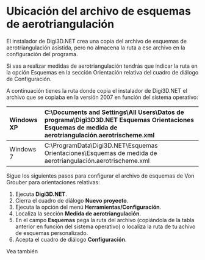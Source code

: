 # Ubicación del archivo de esquemas de aerotriangulación

El instalador de Digi3D.NET crea una copia del archivo de esquemas de aerotriangulación asistida, pero no almacena la ruta a ese archivo en la configuración del programa.

Si vas a realizar medidas de aerotriangulación tendrás que indicar la ruta en la opción Esquemas en la sección Orientación relativa del cuadro de diálogo de Configuración.

A continuación tienes la ruta donde copia el instalador de Digi3D.NET el archivo que se copiaba en la versión 2007 en función del sistema operativo:

| Windows XP | C:\Documents and Settings\All Users\Datos de programa\Digi3D3D.NET Esquemas Orientaciones                                                   Esquemas de medida de aerotriangulación.aerotrischeme.xml |
| :--- | :--- |
| Windows 7 | C:\ProgramData\Digi3D.NET\Esquemas Orientaciones\Esquemas de medida de aerotriangulación.aerotrischeme.xml |

Sigue los siguientes pasos para configurar el archivo de esquemas de Von Grouber para orientaciones relativas:

1. Ejecuta **Digi3D.NET**.
2. Cierra el cuadro de diálogo **Nuevo proyecto**.
3. Ejecuta la opción del menú **Herramientas/Configuración**.
4. Localiza la sección **Medida de aerotriangulación**.
5. En el campo **Esquemas** pega la ruta del archivo \(copiándola de la tabla anterior en función del sistema operativo\) o localiza la ruta de tu achivo de esquemas personalizado.
6. Acepta el cuadro de diálogo **Configuración**.

Vea también

